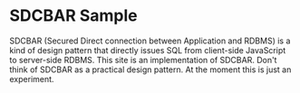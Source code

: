 # SDCBAR Sample

SDCBAR (Secured Direct connection between Application and RDBMS) is a kind of design pattern that directly issues SQL from client-side JavaScript to server-side RDBMS. This site is an implementation of SDCBAR. Don't think of SDCBAR as a practical design pattern. At the moment this is just an experiment.

